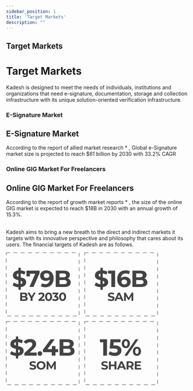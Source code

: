 ```yaml
---
sidebar_position: 1
title: 'Target Markets'
description: ""
---
```

## Target Markets
<h1>Target Markets</h1>

Kadesh is designed to meet the needs of individuals, institutions and organizations that need e-signature, documentation, storage and collection infrastructure with its unique solution-oriented verification infrastructure.

### E-Signature Market
<h2>E-Signature Market</h2>
According to the report of allied market research * , Global e-Signature market size is projected to reach $61 billion by 2030 with 33.2% CAGR

### Online GIG Market For Freelancers
<h2>Online GIG Market For Freelancers</h2>
According to the report of growth market reports * , the size of the online GIG market is expected to reach $18B in 2030 with an annual growth of 15.3%.

<br/>Kadesh aims to bring a new breath to the direct and indirect markets it targets with its innovative perspective and philosophy that cares about its users. The financial targets of Kadesh are as follows.
<p class="top-img"><svg width="416" height="362" viewBox="0 0 416 362" fill="none" xmlns="http://www.w3.org/2000/svg">
<rect x="0.5" y="0.5" width="200" height="173" stroke="#434242" stroke-linecap="round" stroke-dasharray="10 10"/>
<path d="M33.728 101.68V41.52H40.128V101.68H33.728ZM36.032 94.768C32.448 94.768 29.0133 94.2987 25.728 93.36C22.4427 92.3787 19.7973 91.12 17.792 89.584L21.312 81.776C23.232 83.1413 25.4933 84.272 28.096 85.168C30.7413 86.0213 33.408 86.448 36.096 86.448C38.144 86.448 39.7867 86.256 41.024 85.872C42.304 85.4453 43.2427 84.8693 43.84 84.144C44.4373 83.4187 44.736 82.5867 44.736 81.648C44.736 80.4533 44.2667 79.5147 43.328 78.832C42.3893 78.1067 41.152 77.5307 39.616 77.104C38.08 76.6347 36.3733 76.208 34.496 75.824C32.6613 75.3973 30.8053 74.8853 28.928 74.288C27.0933 73.6907 25.408 72.9227 23.872 71.984C22.336 71.0453 21.0773 69.808 20.096 68.272C19.1573 66.736 18.688 64.7733 18.688 62.384C18.688 59.824 19.3707 57.4987 20.736 55.408C22.144 53.2747 24.2347 51.5893 27.008 50.352C29.824 49.072 33.344 48.432 37.568 48.432C40.384 48.432 43.1573 48.7733 45.888 49.456C48.6187 50.096 51.0293 51.0773 53.12 52.4L49.92 60.272C47.8293 59.0773 45.7387 58.2027 43.648 57.648C41.5573 57.0507 39.5093 56.752 37.504 56.752C35.4987 56.752 33.856 56.9867 32.576 57.456C31.296 57.9253 30.3787 58.544 29.824 59.312C29.2693 60.0373 28.992 60.8907 28.992 61.872C28.992 63.024 29.4613 63.9627 30.4 64.688C31.3387 65.3707 32.576 65.9253 34.112 66.352C35.648 66.7787 37.3333 67.2053 39.168 67.632C41.0453 68.0587 42.9013 68.5493 44.736 69.104C46.6133 69.6587 48.32 70.4053 49.856 71.344C51.392 72.2827 52.6293 73.52 53.568 75.056C54.5493 76.592 55.04 78.5333 55.04 80.88C55.04 83.3973 54.336 85.7013 52.928 87.792C51.52 89.8827 49.408 91.568 46.592 92.848C43.8187 94.128 40.2987 94.768 36.032 94.768ZM63.9315 94L81.9795 53.168L84.6675 57.648H60.5395L65.1475 52.784V64.944H55.9315V49.2H91.8355V55.92L75.1955 94H63.9315ZM110.275 48.432C114.414 48.432 117.976 49.2853 120.963 50.992C123.95 52.6987 126.254 55.1947 127.875 58.48C129.496 61.7227 130.307 65.776 130.307 70.64C130.307 75.8027 129.326 80.176 127.363 83.76C125.443 87.344 122.776 90.0747 119.363 91.952C115.95 93.8293 111.982 94.768 107.459 94.768C105.112 94.768 102.851 94.512 100.675 94C98.499 93.488 96.6217 92.72 95.043 91.696L98.883 84.08C100.12 84.9333 101.443 85.5307 102.851 85.872C104.259 86.1707 105.731 86.32 107.267 86.32C111.107 86.32 114.158 85.1467 116.419 82.8C118.723 80.4533 119.875 76.976 119.875 72.368C119.875 71.6 119.854 70.7467 119.811 69.808C119.768 68.8693 119.662 67.9307 119.491 66.992L122.307 69.68C121.582 71.344 120.558 72.752 119.235 73.904C117.912 75.0133 116.376 75.8667 114.627 76.464C112.878 77.0187 110.915 77.296 108.739 77.296C105.88 77.296 103.278 76.72 100.931 75.568C98.627 74.416 96.771 72.7947 95.363 70.704C93.9977 68.6133 93.315 66.16 93.315 63.344C93.315 60.272 94.0617 57.6267 95.555 55.408C97.091 53.1893 99.139 51.4827 101.699 50.288C104.302 49.0507 107.16 48.432 110.275 48.432ZM110.915 56.176C109.422 56.176 108.12 56.4533 107.011 57.008C105.902 57.52 105.027 58.288 104.387 59.312C103.747 60.2933 103.427 61.4667 103.427 62.832C103.427 64.88 104.11 66.5227 105.475 67.76C106.883 68.9547 108.739 69.552 111.043 69.552C112.536 69.552 113.859 69.2747 115.011 68.72C116.206 68.1227 117.123 67.312 117.763 66.288C118.403 65.264 118.723 64.112 118.723 62.832C118.723 61.552 118.403 60.4213 117.763 59.44C117.166 58.416 116.291 57.6267 115.139 57.072C113.987 56.4747 112.579 56.176 110.915 56.176ZM136.177 94V49.2H158.065C163.697 49.2 167.921 50.2667 170.737 52.4C173.596 54.5333 175.025 57.3493 175.025 60.848C175.025 63.1947 174.449 65.2427 173.297 66.992C172.145 68.6987 170.566 70.0213 168.561 70.96C166.556 71.8987 164.252 72.368 161.649 72.368L162.865 69.744C165.681 69.744 168.177 70.2133 170.353 71.152C172.529 72.048 174.214 73.392 175.409 75.184C176.646 76.976 177.265 79.1733 177.265 81.776C177.265 85.616 175.75 88.624 172.721 90.8C169.692 92.9333 165.233 94 159.345 94H136.177ZM146.481 86.192H158.577C161.265 86.192 163.292 85.7653 164.657 84.912C166.065 84.016 166.769 82.608 166.769 80.688C166.769 78.8107 166.065 77.424 164.657 76.528C163.292 75.5893 161.265 75.12 158.577 75.12H145.713V67.568H156.785C159.302 67.568 161.222 67.1413 162.545 66.288C163.91 65.392 164.593 64.048 164.593 62.256C164.593 60.5067 163.91 59.2053 162.545 58.352C161.222 57.456 159.302 57.008 156.785 57.008H146.481V86.192Z" fill="#434242"/>
<path d="M38.656 132V109.6H49.6C52.416 109.6 54.528 110.133 55.936 111.2C57.3653 112.267 58.08 113.675 58.08 115.424C58.08 116.597 57.792 117.621 57.216 118.496C56.64 119.349 55.8507 120.011 54.848 120.48C53.8453 120.949 52.6933 121.184 51.392 121.184L52 119.872C53.408 119.872 54.656 120.107 55.744 120.576C56.832 121.024 57.6747 121.696 58.272 122.592C58.8907 123.488 59.2 124.587 59.2 125.888C59.2 127.808 58.4427 129.312 56.928 130.4C55.4133 131.467 53.184 132 50.24 132H38.656ZM43.808 128.096H49.856C51.2 128.096 52.2133 127.883 52.896 127.456C53.6 127.008 53.952 126.304 53.952 125.344C53.952 124.405 53.6 123.712 52.896 123.264C52.2133 122.795 51.2 122.56 49.856 122.56H43.424V118.784H48.96C50.2187 118.784 51.1787 118.571 51.84 118.144C52.5227 117.696 52.864 117.024 52.864 116.128C52.864 115.253 52.5227 114.603 51.84 114.176C51.1787 113.728 50.2187 113.504 48.96 113.504H43.808V128.096ZM67.264 132V122.848L68.448 125.984L58.592 109.6H64.096L71.648 122.176H68.48L76.064 109.6H81.152L71.296 125.984L72.448 122.848V132H67.264ZM88.8635 132V128.64L97.5035 120.48C98.1862 119.861 98.6875 119.307 99.0075 118.816C99.3275 118.325 99.5408 117.877 99.6475 117.472C99.7755 117.067 99.8395 116.693 99.8395 116.352C99.8395 115.456 99.5302 114.773 98.9115 114.304C98.3142 113.813 97.4288 113.568 96.2555 113.568C95.3168 113.568 94.4422 113.749 93.6315 114.112C92.8422 114.475 92.1702 115.04 91.6155 115.808L87.8395 113.376C88.6928 112.096 89.8875 111.083 91.4235 110.336C92.9595 109.589 94.7302 109.216 96.7355 109.216C98.3995 109.216 99.8502 109.493 101.087 110.048C102.346 110.581 103.317 111.339 104 112.32C104.704 113.301 105.056 114.475 105.056 115.84C105.056 116.565 104.959 117.291 104.767 118.016C104.597 118.72 104.234 119.467 103.679 120.256C103.146 121.045 102.357 121.931 101.311 122.912L94.1435 129.664L93.1515 127.776H105.792V132H88.8635ZM116.571 132.384C114.736 132.384 113.093 131.936 111.643 131.04C110.192 130.123 109.051 128.8 108.219 127.072C107.387 125.344 106.971 123.253 106.971 120.8C106.971 118.347 107.387 116.256 108.219 114.528C109.051 112.8 110.192 111.488 111.643 110.592C113.093 109.675 114.736 109.216 116.571 109.216C118.427 109.216 120.069 109.675 121.499 110.592C122.949 111.488 124.091 112.8 124.923 114.528C125.755 116.256 126.171 118.347 126.171 120.8C126.171 123.253 125.755 125.344 124.923 127.072C124.091 128.8 122.949 130.123 121.499 131.04C120.069 131.936 118.427 132.384 116.571 132.384ZM116.571 128C117.445 128 118.203 127.755 118.843 127.264C119.504 126.773 120.016 125.995 120.379 124.928C120.763 123.861 120.955 122.485 120.955 120.8C120.955 119.115 120.763 117.739 120.379 116.672C120.016 115.605 119.504 114.827 118.843 114.336C118.203 113.845 117.445 113.6 116.571 113.6C115.717 113.6 114.96 113.845 114.299 114.336C113.659 114.827 113.147 115.605 112.763 116.672C112.4 117.739 112.219 119.115 112.219 120.8C112.219 122.485 112.4 123.861 112.763 124.928C113.147 125.995 113.659 126.773 114.299 127.264C114.96 127.755 115.717 128 116.571 128ZM134.681 132.384C133.123 132.384 131.577 132.181 130.041 131.776C128.505 131.349 127.203 130.752 126.137 129.984L128.153 126.016C129.006 126.635 129.998 127.125 131.129 127.488C132.259 127.851 133.401 128.032 134.553 128.032C135.854 128.032 136.878 127.776 137.625 127.264C138.371 126.752 138.745 126.048 138.745 125.152C138.745 124.299 138.414 123.627 137.753 123.136C137.091 122.645 136.025 122.4 134.553 122.4H132.185V118.976L138.425 111.904L139.001 113.76H127.257V109.6H142.937V112.96L136.729 120.032L134.105 118.528H135.609C138.361 118.528 140.441 119.147 141.849 120.384C143.257 121.621 143.961 123.211 143.961 125.152C143.961 126.411 143.63 127.595 142.969 128.704C142.307 129.792 141.294 130.677 139.929 131.36C138.563 132.043 136.814 132.384 134.681 132.384ZM154.994 132.384C153.16 132.384 151.517 131.936 150.066 131.04C148.616 130.123 147.474 128.8 146.642 127.072C145.81 125.344 145.394 123.253 145.394 120.8C145.394 118.347 145.81 116.256 146.642 114.528C147.474 112.8 148.616 111.488 150.066 110.592C151.517 109.675 153.16 109.216 154.994 109.216C156.85 109.216 158.493 109.675 159.922 110.592C161.373 111.488 162.514 112.8 163.346 114.528C164.178 116.256 164.594 118.347 164.594 120.8C164.594 123.253 164.178 125.344 163.346 127.072C162.514 128.8 161.373 130.123 159.922 131.04C158.493 131.936 156.85 132.384 154.994 132.384ZM154.994 128C155.869 128 156.626 127.755 157.266 127.264C157.928 126.773 158.44 125.995 158.802 124.928C159.186 123.861 159.378 122.485 159.378 120.8C159.378 119.115 159.186 117.739 158.802 116.672C158.44 115.605 157.928 114.827 157.266 114.336C156.626 113.845 155.869 113.6 154.994 113.6C154.141 113.6 153.384 113.845 152.722 114.336C152.082 114.827 151.57 115.605 151.186 116.672C150.824 117.739 150.642 119.115 150.642 120.8C150.642 122.485 150.824 123.861 151.186 124.928C151.57 125.995 152.082 126.773 152.722 127.264C153.384 127.755 154.141 128 154.994 128Z" fill="#434242"/>
<rect x="0.5" y="188.5" width="200" height="173" stroke="#434242" stroke-linecap="round" stroke-dasharray="10 10"/>
<path d="M26.728 289.68V229.52H33.128V289.68H26.728ZM29.032 282.768C25.448 282.768 22.0133 282.299 18.728 281.36C15.4427 280.379 12.7973 279.12 10.792 277.584L14.312 269.776C16.232 271.141 18.4933 272.272 21.096 273.168C23.7413 274.021 26.408 274.448 29.096 274.448C31.144 274.448 32.7867 274.256 34.024 273.872C35.304 273.445 36.2427 272.869 36.84 272.144C37.4373 271.419 37.736 270.587 37.736 269.648C37.736 268.453 37.2667 267.515 36.328 266.832C35.3893 266.107 34.152 265.531 32.616 265.104C31.08 264.635 29.3733 264.208 27.496 263.824C25.6613 263.397 23.8053 262.885 21.928 262.288C20.0933 261.691 18.408 260.923 16.872 259.984C15.336 259.045 14.0773 257.808 13.096 256.272C12.1573 254.736 11.688 252.773 11.688 250.384C11.688 247.824 12.3707 245.499 13.736 243.408C15.144 241.275 17.2347 239.589 20.008 238.352C22.824 237.072 26.344 236.432 30.568 236.432C33.384 236.432 36.1573 236.773 38.888 237.456C41.6187 238.096 44.0293 239.077 46.12 240.4L42.92 248.272C40.8293 247.077 38.7387 246.203 36.648 245.648C34.5573 245.051 32.5093 244.752 30.504 244.752C28.4987 244.752 26.856 244.987 25.576 245.456C24.296 245.925 23.3787 246.544 22.824 247.312C22.2693 248.037 21.992 248.891 21.992 249.872C21.992 251.024 22.4613 251.963 23.4 252.688C24.3387 253.371 25.576 253.925 27.112 254.352C28.648 254.779 30.3333 255.205 32.168 255.632C34.0453 256.059 35.9013 256.549 37.736 257.104C39.6133 257.659 41.32 258.405 42.856 259.344C44.392 260.283 45.6293 261.52 46.568 263.056C47.5493 264.592 48.04 266.533 48.04 268.88C48.04 271.397 47.336 273.701 45.928 275.792C44.52 277.883 42.408 279.568 39.592 280.848C36.8187 282.128 33.2987 282.768 29.032 282.768ZM50.0045 282V275.28L67.2845 258.96C68.6498 257.723 69.6525 256.613 70.2925 255.632C70.9325 254.651 71.3592 253.755 71.5725 252.944C71.8285 252.133 71.9565 251.387 71.9565 250.704C71.9565 248.912 71.3378 247.547 70.1005 246.608C68.9058 245.627 67.1352 245.136 64.7885 245.136C62.9112 245.136 61.1618 245.499 59.5405 246.224C57.9618 246.949 56.6178 248.08 55.5085 249.616L47.9565 244.752C49.6632 242.192 52.0525 240.165 55.1245 238.672C58.1965 237.179 61.7378 236.432 65.7485 236.432C69.0765 236.432 71.9778 236.987 74.4525 238.096C76.9698 239.163 78.9112 240.677 80.2765 242.64C81.6845 244.603 82.3885 246.949 82.3885 249.68C82.3885 251.131 82.1965 252.581 81.8125 254.032C81.4712 255.44 80.7458 256.933 79.6365 258.512C78.5698 260.091 76.9912 261.861 74.9005 263.824L60.5645 277.328L58.5805 273.552H83.8605V282H50.0045ZM92.7315 282.512C91.0248 282.512 89.5528 281.936 88.3155 280.784C87.1208 279.589 86.5235 278.075 86.5235 276.24C86.5235 274.405 87.1208 272.933 88.3155 271.824C89.5528 270.672 91.0248 270.096 92.7315 270.096C94.4808 270.096 95.9528 270.672 97.1475 271.824C98.3422 272.933 98.9395 274.405 98.9395 276.24C98.9395 278.075 98.3422 279.589 97.1475 280.784C95.9528 281.936 94.4808 282.512 92.7315 282.512ZM101.161 272.592V265.616L122.281 237.2H133.161L112.489 265.616L107.433 264.144H142.697V272.592H101.161ZM125.289 282V272.592L125.609 264.144V255.76H135.402V282H125.289ZM146.695 282V237.2H168.583C174.215 237.2 178.439 238.267 181.255 240.4C184.113 242.533 185.543 245.349 185.543 248.848C185.543 251.195 184.967 253.243 183.815 254.992C182.663 256.699 181.084 258.021 179.079 258.96C177.073 259.899 174.769 260.368 172.167 260.368L173.383 257.744C176.199 257.744 178.695 258.213 180.871 259.152C183.047 260.048 184.732 261.392 185.927 263.184C187.164 264.976 187.783 267.173 187.783 269.776C187.783 273.616 186.268 276.624 183.239 278.8C180.209 280.933 175.751 282 169.863 282H146.695ZM156.999 274.192H169.095C171.783 274.192 173.809 273.765 175.175 272.912C176.583 272.016 177.287 270.608 177.287 268.688C177.287 266.811 176.583 265.424 175.175 264.528C173.809 263.589 171.783 263.12 169.095 263.12H156.231V255.568H167.303C169.82 255.568 171.74 255.141 173.063 254.288C174.428 253.392 175.111 252.048 175.111 250.256C175.111 248.507 174.428 247.205 173.063 246.352C171.74 245.456 169.82 245.008 167.303 245.008H156.999V274.192Z" fill="#434242"/>
<path d="M73.016 320.384C71.224 320.384 69.5067 320.149 67.864 319.68C66.2213 319.189 64.8987 318.56 63.896 317.792L65.656 313.888C66.616 314.571 67.7467 315.136 69.048 315.584C70.3707 316.011 71.704 316.224 73.048 316.224C74.072 316.224 74.8933 316.128 75.512 315.936C76.152 315.723 76.6213 315.435 76.92 315.072C77.2187 314.709 77.368 314.293 77.368 313.824C77.368 313.227 77.1333 312.757 76.664 312.416C76.1947 312.053 75.576 311.765 74.808 311.552C74.04 311.317 73.1867 311.104 72.248 310.912C71.3307 310.699 70.4027 310.443 69.464 310.144C68.5467 309.845 67.704 309.461 66.936 308.992C66.168 308.523 65.5387 307.904 65.048 307.136C64.5787 306.368 64.344 305.387 64.344 304.192C64.344 302.912 64.6853 301.749 65.368 300.704C66.072 299.637 67.1173 298.795 68.504 298.176C69.912 297.536 71.672 297.216 73.784 297.216C75.192 297.216 76.5787 297.387 77.944 297.728C79.3093 298.048 80.5147 298.539 81.56 299.2L79.96 303.136C78.9147 302.539 77.8693 302.101 76.824 301.824C75.7787 301.525 74.7547 301.376 73.752 301.376C72.7493 301.376 71.928 301.493 71.288 301.728C70.648 301.963 70.1893 302.272 69.912 302.656C69.6347 303.019 69.496 303.445 69.496 303.936C69.496 304.512 69.7307 304.981 70.2 305.344C70.6693 305.685 71.288 305.963 72.056 306.176C72.824 306.389 73.6667 306.603 74.584 306.816C75.5227 307.029 76.4507 307.275 77.368 307.552C78.3067 307.829 79.16 308.203 79.928 308.672C80.696 309.141 81.3147 309.76 81.784 310.528C82.2747 311.296 82.52 312.267 82.52 313.44C82.52 314.699 82.168 315.851 81.464 316.896C80.76 317.941 79.704 318.784 78.296 319.424C76.9093 320.064 75.1493 320.384 73.016 320.384ZM95.9823 320.384C94.2116 320.384 92.5689 320.096 91.0543 319.52C89.5609 318.944 88.2596 318.133 87.1503 317.088C86.0623 316.043 85.2089 314.816 84.5903 313.408C83.9929 312 83.6943 310.464 83.6943 308.8C83.6943 307.136 83.9929 305.6 84.5903 304.192C85.2089 302.784 86.0729 301.557 87.1823 300.512C88.2916 299.467 89.5929 298.656 91.0863 298.08C92.5796 297.504 94.2009 297.216 95.9503 297.216C97.7209 297.216 99.3423 297.504 100.814 298.08C102.308 298.656 103.598 299.467 104.686 300.512C105.796 301.557 106.66 302.784 107.278 304.192C107.897 305.579 108.206 307.115 108.206 308.8C108.206 310.464 107.897 312.011 107.278 313.44C106.66 314.848 105.796 316.075 104.686 317.12C103.598 318.144 102.308 318.944 100.814 319.52C99.3423 320.096 97.7316 320.384 95.9823 320.384ZM95.9503 315.968C96.9529 315.968 97.8703 315.797 98.7023 315.456C99.5556 315.115 100.302 314.624 100.942 313.984C101.582 313.344 102.073 312.587 102.414 311.712C102.777 310.837 102.958 309.867 102.958 308.8C102.958 307.733 102.777 306.763 102.414 305.888C102.073 305.013 101.582 304.256 100.942 303.616C100.324 302.976 99.5876 302.485 98.7343 302.144C97.8809 301.803 96.9529 301.632 95.9503 301.632C94.9476 301.632 94.0196 301.803 93.1663 302.144C92.3343 302.485 91.5983 302.976 90.9583 303.616C90.3183 304.256 89.8169 305.013 89.4543 305.888C89.1129 306.763 88.9423 307.733 88.9423 308.8C88.9423 309.845 89.1129 310.816 89.4543 311.712C89.8169 312.587 90.3076 313.344 90.9263 313.984C91.5663 314.624 92.3129 315.115 93.1663 315.456C94.0196 315.797 94.9476 315.968 95.9503 315.968ZM111.142 320V297.6H115.43L124.966 313.408H122.694L132.07 297.6H136.326L136.39 320H131.526L131.494 305.056H132.39L124.902 317.632H122.566L114.918 305.056H116.006V320H111.142Z" fill="#434242"/>
<rect x="215.5" y="188.5" width="200" height="173" stroke="#434242" stroke-linecap="round" stroke-dasharray="10 10"/>
<path d="M266.408 282V241.04L270.888 245.52H257.448V237.2H276.776V282H266.408ZM297.871 282.768C294.756 282.768 291.663 282.363 288.59 281.552C285.561 280.699 282.959 279.504 280.782 277.968L284.878 270.032C286.585 271.269 288.548 272.251 290.767 272.976C293.028 273.701 295.311 274.064 297.615 274.064C300.217 274.064 302.265 273.552 303.759 272.528C305.252 271.504 305.999 270.075 305.999 268.24C305.999 267.088 305.7 266.064 305.103 265.168C304.505 264.272 303.439 263.589 301.903 263.12C300.409 262.651 298.297 262.416 295.567 262.416H284.111L286.415 237.2H313.743V245.52H290.127L295.503 240.784L293.903 258.768L288.527 254.032H297.999C302.436 254.032 305.999 254.651 308.687 255.888C311.417 257.083 313.401 258.725 314.639 260.816C315.876 262.907 316.495 265.275 316.495 267.92C316.495 270.565 315.833 273.019 314.51 275.28C313.188 277.499 311.14 279.312 308.367 280.72C305.636 282.085 302.137 282.768 297.871 282.768ZM324.62 282L355.212 237.2H362.828L332.236 282H324.62ZM328.524 261.392C326.348 261.392 324.428 260.901 322.764 259.92C321.1 258.896 319.777 257.467 318.796 255.632C317.857 253.755 317.388 251.557 317.388 249.04C317.388 246.523 317.857 244.347 318.796 242.512C319.777 240.677 321.1 239.248 322.764 238.224C324.428 237.2 326.348 236.688 328.524 236.688C330.7 236.688 332.62 237.2 334.284 238.224C335.948 239.248 337.249 240.677 338.188 242.512C339.127 244.347 339.596 246.523 339.596 249.04C339.596 251.557 339.127 253.755 338.188 255.632C337.249 257.467 335.948 258.896 334.284 259.92C332.62 260.901 330.7 261.392 328.524 261.392ZM328.524 256.144C329.932 256.144 331.063 255.568 331.916 254.416C332.769 253.221 333.196 251.429 333.196 249.04C333.196 246.651 332.769 244.88 331.916 243.728C331.063 242.533 329.932 241.936 328.524 241.936C327.159 241.936 326.028 242.533 325.132 243.728C324.279 244.88 323.852 246.651 323.852 249.04C323.852 251.387 324.279 253.157 325.132 254.352C326.028 255.547 327.159 256.144 328.524 256.144ZM358.924 282.512C356.791 282.512 354.871 282.021 353.164 281.04C351.5 280.016 350.199 278.587 349.26 276.752C348.321 274.875 347.852 272.677 347.852 270.16C347.852 267.643 348.321 265.467 349.26 263.632C350.199 261.797 351.5 260.368 353.164 259.344C354.871 258.32 356.791 257.808 358.924 257.808C361.143 257.808 363.084 258.32 364.748 259.344C366.412 260.368 367.713 261.797 368.652 263.632C369.591 265.467 370.06 267.643 370.06 270.16C370.06 272.677 369.591 274.875 368.652 276.752C367.713 278.587 366.412 280.016 364.748 281.04C363.084 282.021 361.143 282.512 358.924 282.512ZM358.924 277.264C360.332 277.264 361.463 276.688 362.316 275.536C363.169 274.341 363.596 272.549 363.596 270.16C363.596 267.813 363.169 266.043 362.316 264.848C361.463 263.653 360.332 263.056 358.924 263.056C357.559 263.056 356.428 263.653 355.532 264.848C354.679 266 354.252 267.771 354.252 270.16C354.252 272.549 354.679 274.341 355.532 275.536C356.428 276.688 357.559 277.264 358.924 277.264Z" fill="#434242"/>
<path d="M270.016 320.384C268.224 320.384 266.507 320.149 264.864 319.68C263.221 319.189 261.899 318.56 260.896 317.792L262.656 313.888C263.616 314.571 264.747 315.136 266.048 315.584C267.371 316.011 268.704 316.224 270.048 316.224C271.072 316.224 271.893 316.128 272.512 315.936C273.152 315.723 273.621 315.435 273.92 315.072C274.219 314.709 274.368 314.293 274.368 313.824C274.368 313.227 274.133 312.757 273.664 312.416C273.195 312.053 272.576 311.765 271.808 311.552C271.04 311.317 270.187 311.104 269.248 310.912C268.331 310.699 267.403 310.443 266.464 310.144C265.547 309.845 264.704 309.461 263.936 308.992C263.168 308.523 262.539 307.904 262.048 307.136C261.579 306.368 261.344 305.387 261.344 304.192C261.344 302.912 261.685 301.749 262.368 300.704C263.072 299.637 264.117 298.795 265.504 298.176C266.912 297.536 268.672 297.216 270.784 297.216C272.192 297.216 273.579 297.387 274.944 297.728C276.309 298.048 277.515 298.539 278.56 299.2L276.96 303.136C275.915 302.539 274.869 302.101 273.824 301.824C272.779 301.525 271.755 301.376 270.752 301.376C269.749 301.376 268.928 301.493 268.288 301.728C267.648 301.963 267.189 302.272 266.912 302.656C266.635 303.019 266.496 303.445 266.496 303.936C266.496 304.512 266.731 304.981 267.2 305.344C267.669 305.685 268.288 305.963 269.056 306.176C269.824 306.389 270.667 306.603 271.584 306.816C272.523 307.029 273.451 307.275 274.368 307.552C275.307 307.829 276.16 308.203 276.928 308.672C277.696 309.141 278.315 309.76 278.784 310.528C279.275 311.296 279.52 312.267 279.52 313.44C279.52 314.699 279.168 315.851 278.464 316.896C277.76 317.941 276.704 318.784 275.296 319.424C273.909 320.064 272.149 320.384 270.016 320.384ZM297.462 297.6H302.646V320H297.462V297.6ZM287.286 320H282.102V297.6H287.286V320ZM297.846 310.816H286.902V306.432H297.846V310.816ZM304.042 320L314.026 297.6H319.146L329.162 320H323.722L315.53 300.224H317.578L309.354 320H304.042ZM309.034 315.2L310.41 311.264H321.93L323.338 315.2H309.034ZM330.526 320V297.6H340.222C342.227 297.6 343.955 297.931 345.406 298.592C346.857 299.232 347.977 300.16 348.766 301.376C349.555 302.592 349.95 304.043 349.95 305.728C349.95 307.392 349.555 308.832 348.766 310.048C347.977 311.243 346.857 312.16 345.406 312.8C343.955 313.44 342.227 313.76 340.222 313.76H333.406L335.71 311.488V320H330.526ZM344.766 320L339.166 311.872H344.702L350.366 320H344.766ZM335.71 312.064L333.406 309.632H339.934C341.534 309.632 342.729 309.291 343.518 308.608C344.307 307.904 344.702 306.944 344.702 305.728C344.702 304.491 344.307 303.531 343.518 302.848C342.729 302.165 341.534 301.824 339.934 301.824H333.406L335.71 299.36V312.064ZM357.865 306.624H368.649V310.656H357.865V306.624ZM358.249 315.84H370.441V320H353.097V297.6H370.025V301.76H358.249V315.84Z" fill="#434242"/>
<rect x="215.5" y="0.5" width="200" height="173" stroke="#434242" stroke-linecap="round" stroke-dasharray="10 10"/>
<path d="M258.728 101.68V41.52H265.128V101.68H258.728ZM261.032 94.768C257.448 94.768 254.013 94.2987 250.728 93.36C247.443 92.3787 244.797 91.12 242.792 89.584L246.312 81.776C248.232 83.1413 250.493 84.272 253.096 85.168C255.741 86.0213 258.408 86.448 261.096 86.448C263.144 86.448 264.787 86.256 266.024 85.872C267.304 85.4453 268.243 84.8693 268.84 84.144C269.437 83.4187 269.736 82.5867 269.736 81.648C269.736 80.4533 269.267 79.5147 268.328 78.832C267.389 78.1067 266.152 77.5307 264.616 77.104C263.08 76.6347 261.373 76.208 259.496 75.824C257.661 75.3973 255.805 74.8853 253.928 74.288C252.093 73.6907 250.408 72.9227 248.872 71.984C247.336 71.0453 246.077 69.808 245.096 68.272C244.157 66.736 243.688 64.7733 243.688 62.384C243.688 59.824 244.371 57.4987 245.736 55.408C247.144 53.2747 249.235 51.5893 252.008 50.352C254.824 49.072 258.344 48.432 262.568 48.432C265.384 48.432 268.157 48.7733 270.888 49.456C273.619 50.096 276.029 51.0773 278.12 52.4L274.92 60.272C272.829 59.0773 270.739 58.2027 268.648 57.648C266.557 57.0507 264.509 56.752 262.504 56.752C260.499 56.752 258.856 56.9867 257.576 57.456C256.296 57.9253 255.379 58.544 254.824 59.312C254.269 60.0373 253.992 60.8907 253.992 61.872C253.992 63.024 254.461 63.9627 255.4 64.688C256.339 65.3707 257.576 65.9253 259.112 66.352C260.648 66.7787 262.333 67.2053 264.168 67.632C266.045 68.0587 267.901 68.5493 269.736 69.104C271.613 69.6587 273.32 70.4053 274.856 71.344C276.392 72.2827 277.629 73.52 278.568 75.056C279.549 76.592 280.04 78.5333 280.04 80.88C280.04 83.3973 279.336 85.7013 277.928 87.792C276.52 89.8827 274.408 91.568 271.592 92.848C268.819 94.128 265.299 94.768 261.032 94.768ZM288.676 94V53.04L293.156 57.52H279.716V49.2H299.044V94H288.676ZM324.938 94.768C320.842 94.768 317.279 93.9147 314.25 92.208C311.263 90.5013 308.959 88.0053 307.338 84.72C305.717 81.4347 304.906 77.3813 304.906 72.56C304.906 67.3973 305.866 63.024 307.786 59.44C309.749 55.856 312.437 53.1253 315.85 51.248C319.306 49.3707 323.274 48.432 327.754 48.432C330.143 48.432 332.426 48.688 334.602 49.2C336.778 49.712 338.655 50.48 340.234 51.504L336.394 59.12C335.157 58.2667 333.834 57.6907 332.426 57.392C331.018 57.0507 329.546 56.88 328.01 56.88C324.127 56.88 321.055 58.0533 318.794 60.4C316.533 62.7467 315.402 66.224 315.402 70.832C315.402 71.6 315.402 72.4533 315.402 73.392C315.445 74.3307 315.573 75.2693 315.786 76.208L312.906 73.52C313.717 71.856 314.762 70.4693 316.042 69.36C317.322 68.208 318.837 67.3547 320.586 66.8C322.378 66.2027 324.341 65.904 326.474 65.904C329.375 65.904 331.978 66.48 334.282 67.632C336.586 68.784 338.421 70.4053 339.786 72.496C341.194 74.5867 341.898 77.04 341.898 79.856C341.898 82.8853 341.13 85.5307 339.594 87.792C338.101 90.0107 336.074 91.7387 333.514 92.976C330.997 94.1707 328.138 94.768 324.938 94.768ZM324.362 87.024C325.813 87.024 327.093 86.768 328.202 86.256C329.354 85.7013 330.25 84.912 330.89 83.888C331.53 82.864 331.85 81.6907 331.85 80.368C331.85 78.32 331.146 76.6987 329.738 75.504C328.373 74.2667 326.538 73.648 324.234 73.648C322.698 73.648 321.354 73.9467 320.202 74.544C319.05 75.0987 318.133 75.888 317.45 76.912C316.81 77.8933 316.49 79.0453 316.49 80.368C316.49 81.648 316.81 82.8 317.45 83.824C318.09 84.8053 318.986 85.5947 320.138 86.192C321.29 86.7467 322.698 87.024 324.362 87.024ZM346.552 94V49.2H368.44C374.072 49.2 378.296 50.2667 381.112 52.4C383.971 54.5333 385.4 57.3493 385.4 60.848C385.4 63.1947 384.824 65.2427 383.672 66.992C382.52 68.6987 380.941 70.0213 378.936 70.96C376.931 71.8987 374.627 72.368 372.024 72.368L373.24 69.744C376.056 69.744 378.552 70.2133 380.728 71.152C382.904 72.048 384.589 73.392 385.784 75.184C387.021 76.976 387.64 79.1733 387.64 81.776C387.64 85.616 386.125 88.624 383.096 90.8C380.067 92.9333 375.608 94 369.72 94H346.552ZM356.856 86.192H368.952C371.64 86.192 373.667 85.7653 375.032 84.912C376.44 84.016 377.144 82.608 377.144 80.688C377.144 78.8107 376.44 77.424 375.032 76.528C373.667 75.5893 371.64 75.12 368.952 75.12H356.088V67.568H367.16C369.677 67.568 371.597 67.1413 372.92 66.288C374.285 65.392 374.968 64.048 374.968 62.256C374.968 60.5067 374.285 59.2053 372.92 58.352C371.597 57.456 369.677 57.008 367.16 57.008H356.856V86.192Z" fill="#434242"/>
<path d="M288.016 132.384C286.224 132.384 284.507 132.149 282.864 131.68C281.221 131.189 279.899 130.56 278.896 129.792L280.656 125.888C281.616 126.571 282.747 127.136 284.048 127.584C285.371 128.011 286.704 128.224 288.048 128.224C289.072 128.224 289.893 128.128 290.512 127.936C291.152 127.723 291.621 127.435 291.92 127.072C292.219 126.709 292.368 126.293 292.368 125.824C292.368 125.227 292.133 124.757 291.664 124.416C291.195 124.053 290.576 123.765 289.808 123.552C289.04 123.317 288.187 123.104 287.248 122.912C286.331 122.699 285.403 122.443 284.464 122.144C283.547 121.845 282.704 121.461 281.936 120.992C281.168 120.523 280.539 119.904 280.048 119.136C279.579 118.368 279.344 117.387 279.344 116.192C279.344 114.912 279.685 113.749 280.368 112.704C281.072 111.637 282.117 110.795 283.504 110.176C284.912 109.536 286.672 109.216 288.784 109.216C290.192 109.216 291.579 109.387 292.944 109.728C294.309 110.048 295.515 110.539 296.56 111.2L294.96 115.136C293.915 114.539 292.869 114.101 291.824 113.824C290.779 113.525 289.755 113.376 288.752 113.376C287.749 113.376 286.928 113.493 286.288 113.728C285.648 113.963 285.189 114.272 284.912 114.656C284.635 115.019 284.496 115.445 284.496 115.936C284.496 116.512 284.731 116.981 285.2 117.344C285.669 117.685 286.288 117.963 287.056 118.176C287.824 118.389 288.667 118.603 289.584 118.816C290.523 119.029 291.451 119.275 292.368 119.552C293.307 119.829 294.16 120.203 294.928 120.672C295.696 121.141 296.315 121.76 296.784 122.528C297.275 123.296 297.52 124.267 297.52 125.44C297.52 126.699 297.168 127.851 296.464 128.896C295.76 129.941 294.704 130.784 293.296 131.424C291.909 132.064 290.149 132.384 288.016 132.384ZM297.158 132L307.142 109.6H312.262L322.278 132H316.838L308.646 112.224H310.694L302.47 132H297.158ZM302.15 127.2L303.526 123.264H315.046L316.454 127.2H302.15ZM323.642 132V109.6H327.93L337.466 125.408H335.194L344.57 109.6H348.826L348.89 132H344.026L343.994 117.056H344.89L337.402 129.632H335.066L327.418 117.056H328.506V132H323.642Z" fill="#434242"/>
</svg></p>